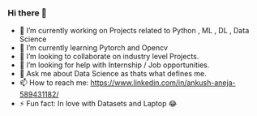 ### Hi there 👋

<!--
**AnkushAneja/AnkushAneja** is a ✨ _special_ ✨ repository because its `README.md` (this file) appears on your GitHub profile.

Here are some ideas to get you started:

- 🔭 I’m currently working on Projects related to Python , ML , DL , Data Science
- 🌱 I’m currently learning Pytorch and Opencv
- 👯 I’m looking to collaborate on industry level Projects.
- 🤔 I’m looking for help with Internship / Job opportunities.
- 💬 Ask me about Data Science as thats what defines me.
- 📫 How to reach me: https://www.linkedin.com/in/ankush-aneja-589431182/ 
- ⚡ Fun fact: In love with Datasets and Laptop 😂
-->
- 🔭 I’m currently working on Projects related to Python , ML , DL , Data Science
- 🌱 I’m currently learning Pytorch and Opencv
- 👯 I’m looking to collaborate on industry level Projects.
- 🤔 I’m looking for help with Internship / Job opportunities.
- 💬 Ask me about Data Science as thats what defines me.
- 📫 How to reach me: https://www.linkedin.com/in/ankush-aneja-589431182/ 
- ⚡ Fun fact: In love with Datasets and Laptop 😂
